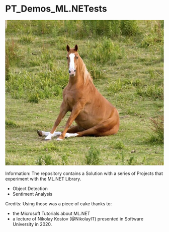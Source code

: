 # PT_Demos_ML.NETests

![Horse Object Detected](DemoMLNetObjectDetectionConsoleApp/assets/images/horse.jpg)

Information:
The repository contains a Solution with a series of Projects that experiment with the ML.NET Library. 

- Object Detection 
- Sentiment Analysis 

Credits:
Using those was a piece of cake thanks to:
- the Microsoft Tutorials about ML.NET
- a lecture of Nikolay Kostov (@NikolayIT) presented in Software University in 2020.
